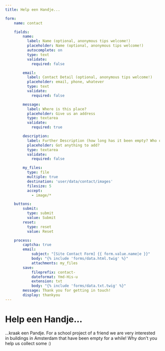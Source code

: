 ```yaml
---
title: Help een Handje...

form:
    name: contact

    fields:
        name:
          label: Name (optional, anonymous tips welcome!)
          placeholder: Name (optional, anonymous tips welcome!)
          autocomplete: on
          type: text
          validate:
            required: false

        email:
          label: Contact Detail (optional, anonymous tips welcome!)
          placeholder: email, phone, whatever
          type: text
          validate:
            required: false

        message:
          label: Where is this place?
          placeholder: Give us an address
          type: textarea
          validate:
            required: true

        description:
          label: Further Description (how long has it been empty? Who owns it? How many floors?)
          placeholder: Got anything to add?
          type: textarea
          validate:
            required: false

        my_files:
          type: file
          multiple: true
          destination: 'user/data/contact/images'
          filesize: 5
          accept:
            - image/*

    buttons:
        submit:
          type: submit
          value: Submit
        reset:
          type: reset
          value: Reset

    process:
        captcha: true
        email:
            subject: "[Site Contact Form] {{ form.value.name|e }}"
            body: "{% include 'forms/data.html.twig' %}"
            attachments: my_files
        save:
            fileprefix: contact-
            dateformat: Ymd-His-u
            extension: txt
            body: "{% include 'forms/data.txt.twig' %}"
        message: Thank you for getting in touch!
        display: thankyou
---
```


# Help een Handje...

...kraak een Pandje. For a school project of a friend we are very interested in buildings in Amsterdam that have been empty for a while! Why don't you help us collect some :)
